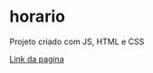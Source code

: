 # horario

Projeto criado com JS, HTML e CSS

<a href="https://luizguiilherme.github.io/Relogio/"> Link da pagina </a>
 
